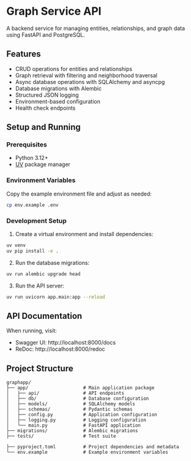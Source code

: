 # Graph Service API

A backend service for managing entities, relationships, and graph data using FastAPI and PostgreSQL.

## Features

- CRUD operations for entities and relationships
- Graph retrieval with filtering and neighborhood traversal
- Async database operations with SQLAlchemy and asyncpg
- Database migrations with Alembic
- Structured JSON logging
- Environment-based configuration
- Health check endpoints

## Setup and Running

### Prerequisites

- Python 3.12+
- [UV](https://github.com/astral-sh/uv) package manager

### Environment Variables

Copy the example environment file and adjust as needed:

```bash
cp env.example .env
```

### Development Setup

1. Create a virtual environment and install dependencies:

```bash
uv venv
uv pip install -e .
```

2. Run the database migrations:

```bash
uv run alembic upgrade head
```

3. Run the API server:

```bash
uv run uvicorn app.main:app --reload
```

## API Documentation

When running, visit:
- Swagger UI: http://localhost:8000/docs
- ReDoc: http://localhost:8000/redoc

## Project Structure

```
graphapp/
├── app/                    # Main application package
│   ├── api/                # API endpoints
│   ├── db/                 # Database configuration
│   ├── models/             # SQLAlchemy models
│   ├── schemas/            # Pydantic schemas
│   ├── config.py           # Application configuration
│   ├── logging.py          # Logging configuration
│   └── main.py             # FastAPI application
├── migrations/             # Alembic migrations
├── tests/                  # Test suite

├── pyproject.toml          # Project dependencies and metadata
└── env.example             # Example environment variables
```

